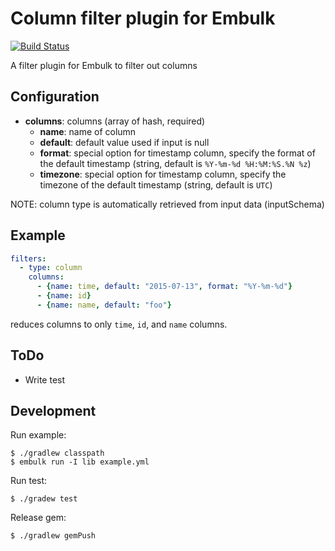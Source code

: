# Column filter plugin for Embulk

[![Build Status](https://secure.travis-ci.org/sonots/embulk-filter-column.png?branch=master)](http://travis-ci.org/sonots/embulk-filter-column)

A filter plugin for Embulk to filter out columns

## Configuration

- **columns**: columns (array of hash, required)
  - **name**: name of column
  - **default**: default value used if input is null
  - **format**: special option for timestamp column, specify the format of the default timestamp (string, default is `%Y-%m-%d %H:%M:%S.%N %z`)
  - **timezone**: special option for timestamp column, specify the timezone of the default timestamp (string, default is `UTC`)

NOTE: column type is automatically retrieved from input data (inputSchema)

## Example

```yaml
filters:
  - type: column
    columns:
      - {name: time, default: "2015-07-13", format: "%Y-%m-%d"}
      - {name: id}
      - {name: name, default: "foo"}
```

reduces columns to only `time`, `id`, and `name` columns.

## ToDo

* Write test

## Development

Run example:

```
$ ./gradlew classpath
$ embulk run -I lib example.yml
```

Run test:

```
$ ./gradew test
```

Release gem:

```
$ ./gradlew gemPush
```
